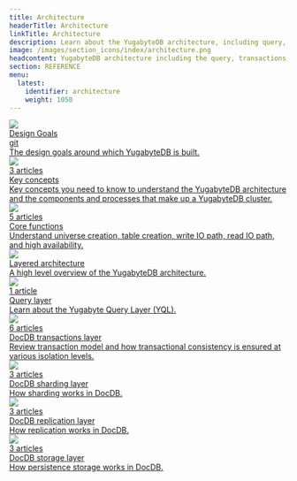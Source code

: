 ```yaml
---
title: Architecture
headerTitle: Architecture
linkTitle: Architecture
description: Learn about the YugabyteDB architecture, including query, transactions, sharding, replication, and storage layers.
image: /images/section_icons/index/architecture.png
headcontent: YugabyteDB architecture including the query, transactions, sharding, replication, and storage layers.
section: REFERENCE
menu:
  latest:
    identifier: architecture
    weight: 1050
---
```



<div class="row">
  <div class="col-12 col-md-6 col-lg-12 col-xl-6">
    <a class="section-link icon-offset" href="design-goals/">
      <div class="head">
        <img class="icon" src="/images/section_icons/introduction/core_features.png" aria-hidden="true" />
        <div class="title">Design Goals</div>
      </div>git 
      <div class="body">
          The design goals around which YugabyteDB is built.
      </div>
    </a>
  </div>

  <div class="col-12 col-md-6 col-lg-12 col-xl-6">
    <a class="section-link icon-offset" href="concepts/">
      <div class="head">
        <img class="icon" src="/images/section_icons/architecture/concepts.png" aria-hidden="true" />
        <div class="articles">3 articles</div>
        <div class="title">Key concepts</div>
      </div>
      <div class="body">
        Key concepts you need to know to understand the YugabyteDB architecture and the components and processes that make up a YugabyteDB cluster.
      </div>
    </a>
  </div>

  <div class="col-12 col-md-6 col-lg-12 col-xl-6">
    <a class="section-link icon-offset" href="core-functions/">
      <div class="head">
        <img class="icon" src="/images/section_icons/architecture/core_functions.png" aria-hidden="true" />
        <div class="articles">5 articles</div>
        <div class="title">Core functions</div>
      </div>
      <div class="body">
        Understand universe creation, table creation, write IO path, read IO path, and high availability.
      </div>
    </a>
  </div>

  <div class="col-12 col-md-6 col-lg-12 col-xl-6">
    <a class="section-link icon-offset" href="layered-architecture/">
      <div class="head">
        <img class="icon" src="/images/section_icons/architecture/concepts.png" aria-hidden="true" />
        <div class="title">Layered architecture</div>
      </div>
      <div class="body">
          A high level overview of the YugabyteDB architecture.
      </div>
    </a>
  </div>

  <div class="col-12 col-md-6 col-lg-12 col-xl-6">
    <a class="section-link icon-offset" href="query-layer/">
      <div class="head">
        <img class="icon" src="/images/section_icons/index/api.png" aria-hidden="true" />
        <div class="articles">1 article</div>
        <div class="title">Query layer</div>
      </div>
      <div class="body">
          Learn about the Yugabyte Query Layer (YQL).
      </div>
    </a>
  </div>

  <div class="col-12 col-md-6 col-lg-12 col-xl-6">
    <a class="section-link icon-offset" href="transactions/">
      <div class="head">
        <img class="icon" src="/images/section_icons/architecture/distributed_acid.png" aria-hidden="true" />
        <div class="articles">6 articles</div>
        <div class="title">DocDB transactions layer</div>
      </div>
      <div class="body">
        Review transaction model and how transactional consistency is ensured at various isolation levels.
      </div>
    </a>
  </div>

  <div class="col-12 col-md-6 col-lg-12 col-xl-6">
    <a class="section-link icon-offset" href="docdb-sharding/">
      <div class="head">
        <img class="icon" src="/images/section_icons/architecture/distributed_acid.png" aria-hidden="true" />
        <div class="articles">3 articles</div>
        <div class="title">DocDB sharding layer</div>
      </div>
      <div class="body">
        How sharding works in DocDB.
      </div>
    </a>
  </div>

  <div class="col-12 col-md-6 col-lg-12 col-xl-6">
    <a class="section-link icon-offset" href="docdb-replication/">
      <div class="head">
        <img class="icon" src="/images/section_icons/architecture/distributed_acid.png" aria-hidden="true" />
        <div class="articles">3 articles</div>
        <div class="title">DocDB replication layer</div>
      </div>
      <div class="body">
        How replication works in DocDB.
      </div>
    </a>
  </div>

  <div class="col-12 col-md-6 col-lg-12 col-xl-6">
    <a class="section-link icon-offset" href="docdb/">
      <div class="head">
        <img class="icon" src="/images/section_icons/architecture/distributed_acid.png" aria-hidden="true" />
        <div class="articles">3 articles</div>
        <div class="title">DocDB storage layer</div>
      </div>
      <div class="body">
          How persistence storage works in DocDB.
      </div>
    </a>
  </div>

</div>
